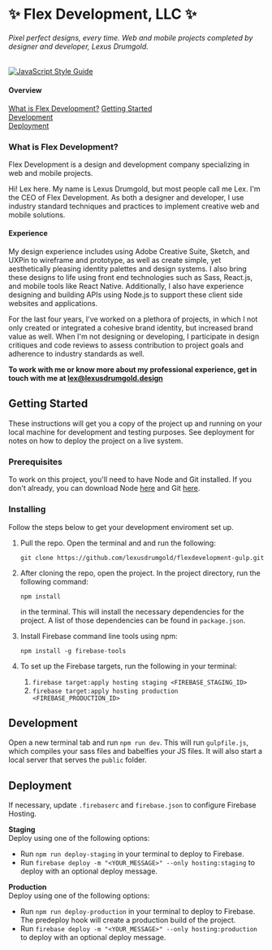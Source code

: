 # :sparkles: Flex Development, LLC :sparkles:
###### Pixel perfect designs, every time. Web and mobile projects completed by designer and developer, Lexus Drumgold.

[![JavaScript Style Guide](https://img.shields.io/badge/code_style-standard-brightgreen.svg)](https://standardjs.com)

#### Overview
[What is Flex Development?](#what-is-flex-development)
[Getting Started](#getting-started)  
[Development](#development)  
[Deployment](#deployment)  

### What is Flex Development?
Flex Development is a design and development company specializing in web and
mobile projects.

Hi! Lex here. My name is Lexus Drumgold, but most people call me Lex. I'm the
CEO of Flex Development. As both a designer and developer, I use industry
standard techniques and practices to implement creative web and mobile
solutions.

#### Experience
My design experience includes using Adobe Creative Suite, Sketch, and UXPin to
wireframe and prototype, as well as create simple, yet aesthetically pleasing
identity palettes and design systems. I also bring these designs to life using
front end technologies such as Sass, React.js, and mobile tools like React
Native. Additionally, I also have experience designing and building APIs using
Node.js to support these client side websites and applications.

For the last four years, I've worked on a plethora of projects, in which I not
only created or integrated a cohesive brand identity, but increased brand value
as well. When I'm not designing or developing, I participate in design critiques
and code reviews to assess contribution to project goals and adherence to
industry standards as well.

**To work with me or know more about my professional experience, get in touch with me at <lex@lexusdrumgold.design>**

## Getting Started

These instructions will get you a copy of the project up and running on your local machine for development and testing purposes. See deployment for notes on how to deploy the project on a live system.

### Prerequisites

To work on this project, you'll need to have Node and Git installed. If you don't already, you can download Node [here](https://nodejs.org/en/download/) and Git [here](https://git-scm.com/downloads).

### Installing

Follow the steps below to get your development enviroment set up.

1.  Pull the repo. Open the terminal and and run the following:

    ```
    git clone https://github.com/lexusdrumgold/flexdevelopment-gulp.git
    ```

2.  After cloning the repo, open the project. In the project directory, run the following command:

    ```
    npm install
    ```

    in the terminal. This will install the necessary dependencies for the project. A list of those dependencies can be found in `package.json`.

3. Install Firebase command line tools using npm:
    ```
    npm install -g firebase-tools
    ```  
    
4. To set up the Firebase targets, run the following in your terminal:
    1. `firebase target:apply hosting staging <FIREBASE_STAGING_ID>`
    2. `firebase target:apply hosting production <FIREBASE_PRODUCTION_ID>`


## Development
Open a new terminal tab and run `npm run dev`. This will run `gulpfile.js`,
which compiles your sass files and babelfies your JS files. It will also start a
local server that serves the `public` folder.

## Deployment
If necessary, update `.firebaserc` and `firebase.json` to configure Firebase
Hosting.

**Staging**  
Deploy using one of the following options:
- Run `npm run deploy-staging` in your terminal to deploy to Firebase.
- Run `firebase deploy -m "<YOUR_MESSAGE>" --only hosting:staging` to
  deploy with an optional deploy message.

**Production**  
Deploy using one of the following options:
- Run `npm run deploy-production` in your terminal to deploy to Firebase. The
  predeploy hook will create a production build of the project.
- Run `firebase deploy -m "<YOUR_MESSAGE>" --only hosting:production`
  to deploy with an optional deploy message.